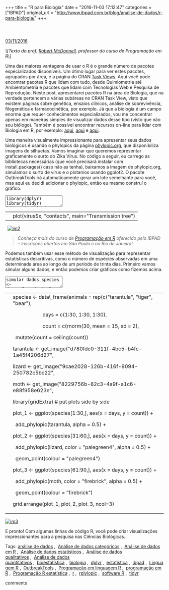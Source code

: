 +++
title = "R para Biologia"
date = "2016-11-03 17:12:47"
categories = ["IBPAD"]
original_url = "http://www.ibpad.com.br/blog/analise-de-dados/r-para-biologia/"
+++

<header class="kopa-page-header-1">
</header>
<p id="main-content">
<section class="post-content">
<article class="entry-item">
<a href="http://www.ibpad.com.br/blog/analise-de-dados/r-para-biologia/" class="single-post-date">
03/11/2016 </a>
<p>
<em>\[Texto do prof.
<a href="http://www.ibpad.com.br/nosso-time/robert-mcdonnell/">Robert
McDonnell</a>, professor do curso de Programação em R\]</em>
</p>
<p>
Uma das maiores vantagens de usar o R é o grande número de pacotes
especializados disponíveis. Um ótimo lugar para ver estes pacotes,
agrupados por área, é a página do
CRAN <a href="https://cran.r-project.org/web/views/">Task Views</a>.
Aqui você pode encontrar pacotes R que lidam com tudo, desde
Quimiometria até Ambientometria e pacotes que lidam com Tecnologias Web
e Pesquisa de Reprodução. Neste post, apresentarei pacotes R na área de
Biologia, que na verdade pertencem a várias subáreas no CRAN Task View,
visto que existem páginas sobre genética, ensaios clínicos, análise de
sobrevivência, filogenética e farmacocinética, por exemplo. Já que a
biologia é um campo enorme que requer conhecimentos especializados, vou
me concentrar apenas em maneiras simples de visualizar dados desse tipo
(visto que não sou biólogo). Também é possível encontrar recursos
on-line para lidar com Biologia em R, por
exemplo: <a href="http://varianceexplained.org/r/tidy-genomics-biobroom/">aqui</a>,
<a href="https://cran.r-project.org/doc/contrib/Seefeld_StatsRBio.pdf">aqui</a> e <a href="https://www.amazon.com/Getting-Started-R-Introduction-Biologists/dp/0199601623">aqui</a>.
</p>
<p>
Uma maneira visualmente impressionante para apresentar seus dados
biológicos é usando o phylopics da
página <a href="http://phylopic.org/">phylopic.org</a>, que
disponibiliza imagens de silhuetas. Vamos imaginar que queremos
representar graficamente o surto do Zika Vírus. No código a seguir, eu
carrego as bibliotecas necessárias (que você precisará instalar com
install.packages() caso não as tenha), baixamos a imagem de
phylopic.org, simulamos o surto de vírus e o plotamos usando ggplot2. O
pacote OutbreakTools irá automaticamente gerar um lote semelhante para
você, mas aqui eu decidi adicionar o phylopic, então eu mesmo construí o
gráfico.
</p>
<textarea class="crayon-plain print-no">
library(dplyr) library(tidyr) library(rphylopic) library(OutbreakTools)
\# baixar imagem mosquito &lt;-
image\_data("f538aa99-5c08-4f96-97d9-2e094ef5d84f", size =
"512")\[\[1\]\] \# simular surto set.seed(1) virus &lt;- simuEpi(N =
100, D = 20, beta = 0.01, makePhylo = TRUE, plot = FALSE) \# plotar
gráfico v &lt;- virus*d**y**n**a**m**i**c**s*x, "contacts",
main="Transmission tree")
</textarea>

<table class="crayon-table">
<tr class="crayon-row">
<td class="crayon-nums ">
</td>
<td class="crayon-code">
<span class="crayon-e">plot</span><span class="crayon-sy">(</span><span
class="crayon-v">virus</span><span class="crayon-sy">$</span><span
class="crayon-v">x</span><span class="crayon-sy">,</span><span
class="crayon-h"> </span><span class="crayon-s">"contacts"</span><span
class="crayon-sy">,</span><span class="crayon-h"> </span><span
class="crayon-v">main</span><span class="crayon-o">=</span><span
class="crayon-s">"Transmission tree"</span><span
class="crayon-sy">)</span>

</td>
</tr>
</table>

<p>
<code class="r"><span
class="paren"> </span></code><a href="https://i2.wp.com/ibpad.com.br/wp-content/uploads/2016/11/im2-1.png"><img class="alignnone size-full wp-image-1685" src="https://i2.wp.com/ibpad.com.br/wp-content/uploads/2016/11/im2-1.png?resize=900%2C643" alt="im2"></a>
</p>
<blockquote>
<p>
<em>Conheça mais do curso de
<a href="http://www.ibpad.com.br/produto/programacao-em-r/">Programação
em R</a> oferecido pelo IBPAD – Inscrições abertas em São Paulo e no Rio
de Janeiro!</em>
</p>
</blockquote>
<p>
Podemos também usar esse método de visualização para representar
estatísticas descritivas, como o número de espécies observadas em uma
determinada área ao longo de um período de trinta dias. Primeiro vamos
simular alguns dados, e então podemos criar gráficos como fizemos acima.
</p>
<textarea class="crayon-plain print-no">
simular dados species &lt;- data\_frame(animals = rep(c("tarantula", "tiger", "bear"), each = 30), days = c(1:30, 1:30, 1:30), count = c(rnorm(30, mean = 15, sd = 2), rnorm(30, 9, 2), rnorm(30, 30, 2))) %&gt;% mutate(count = ceiling(count)) \# baixar imagens
==================================================================================================================================================================================================================================================================

tarantula &lt;- get\_image("d780fdc0-311f-4bc5-b4fc-1a45f4206d27", size
= "512")\[\[1\]\] lizard &lt;-
get\_image("9cae2028-126b-416f-9094-250782c5bc22", size =
"512")\[\[1\]\] moth &lt;-
get\_image("8229756b-82c3-4a9f-a1c6-e88f958e623e", size =
"512")\[\[1\]\] \# plotar gráfico library(gridExtra) \# put plots side
by side plot\_1 &lt;- ggplot(species\[1:30,\], aes(x = days, y = count))
+ add\_phylopic(tarantula, alpha = 0.5) + theme\_minimal() +
geom\_point() plot\_2 &lt;- ggplot(species\[31:60,\], aes(x = days, y =
count)) + add\_phylopic(lizard, color = "palegreen4", alpha = 0.5) +
theme\_minimal() + geom\_point(colour = "palegreen4") plot\_3 &lt;-
ggplot(species\[61:90,\], aes(x = days, y = count)) +
add\_phylopic(moth, color = "firebrick", alpha = 0.5) + theme\_minimal()
+ geom\_point(colour = "firebrick") grid.arrange(plot\_1, plot\_2,
plot\_3, ncol=3)
</textarea>

<table class="crayon-table">
<tr class="crayon-row">
<td class="crayon-nums ">

</td>
<td class="crayon-code">
<span class="crayon-v">species</span><span class="crayon-h">
</span><span class="crayon-o">&lt;</span><span
class="crayon-o">-</span><span class="crayon-h"> </span><span
class="crayon-e">data\_frame</span><span class="crayon-sy">(</span><span
class="crayon-v">animals</span><span class="crayon-h"> </span><span
class="crayon-o">=</span><span class="crayon-h"> </span><span
class="crayon-e">rep</span><span class="crayon-sy">(</span><span
class="crayon-e">c</span><span class="crayon-sy">(</span><span
class="crayon-s">"tarantula"</span><span class="crayon-sy">,</span><span
class="crayon-h"> </span><span class="crayon-s">"tiger"</span><span
class="crayon-sy">,</span><span class="crayon-h"> </span><span
class="crayon-s">"bear"</span><span class="crayon-sy">)</span><span
class="crayon-sy">,</span><span class="crayon-h"> </span>

<span class="crayon-h">                      </span><span
class="crayon-v">days</span><span class="crayon-h"> </span><span
class="crayon-o">=</span><span class="crayon-h"> </span><span
class="crayon-e">c</span><span class="crayon-sy">(</span><span
class="crayon-cn">1</span><span class="crayon-o">:</span><span
class="crayon-cn">30</span><span class="crayon-sy">,</span><span
class="crayon-h"> </span><span class="crayon-cn">1</span><span
class="crayon-o">:</span><span class="crayon-cn">30</span><span
class="crayon-sy">,</span><span class="crayon-h"> </span><span
class="crayon-cn">1</span><span class="crayon-o">:</span><span
class="crayon-cn">30</span><span class="crayon-sy">)</span><span
class="crayon-sy">,</span>

<span class="crayon-h">                      </span><span
class="crayon-v">count</span><span class="crayon-h"> </span><span
class="crayon-o">=</span><span class="crayon-h"> </span><span
class="crayon-e">c</span><span class="crayon-sy">(</span><span
class="crayon-e">rnorm</span><span class="crayon-sy">(</span><span
class="crayon-cn">30</span><span class="crayon-sy">,</span><span
class="crayon-h"> </span><span class="crayon-v">mean</span><span
class="crayon-h"> </span><span class="crayon-o">=</span><span
class="crayon-h"> </span><span class="crayon-cn">15</span><span
class="crayon-sy">,</span><span class="crayon-h"> </span><span
class="crayon-v">sd</span><span class="crayon-h"> </span><span
class="crayon-o">=</span><span class="crayon-h"> </span><span
class="crayon-cn">2</span><span class="crayon-sy">)</span><span
class="crayon-sy">,</span>

<span class="crayon-h">  </span><span
class="crayon-e">mutate</span><span class="crayon-sy">(</span><span
class="crayon-v">count</span><span class="crayon-h"> </span><span
class="crayon-o">=</span><span class="crayon-h"> </span><span
class="crayon-e">ceiling</span><span class="crayon-sy">(</span><span
class="crayon-v">count</span><span class="crayon-sy">)</span><span
class="crayon-sy">)</span>

<span class="crayon-v">tarantula</span><span class="crayon-h">
</span><span class="crayon-o">&lt;</span><span
class="crayon-o">-</span><span class="crayon-h"> </span><span
class="crayon-e">get\_image</span><span class="crayon-sy">(</span><span
class="crayon-s">"d780fdc0-311f-4bc5-b4fc-1a45f4206d27"</span><span
class="crayon-sy">,</span><span class="crayon-h"> </span>

<span class="crayon-v">lizard</span><span class="crayon-h"> </span><span
class="crayon-o">&lt;</span><span class="crayon-o">-</span><span
class="crayon-h"> </span><span class="crayon-e">get\_image</span><span
class="crayon-sy">(</span><span
class="crayon-s">"9cae2028-126b-416f-9094-250782c5bc22"</span><span
class="crayon-sy">,</span><span class="crayon-h"> </span>

<span class="crayon-v">moth</span><span class="crayon-h"> </span><span
class="crayon-o">&lt;</span><span class="crayon-o">-</span><span
class="crayon-h"> </span><span class="crayon-e">get\_image</span><span
class="crayon-sy">(</span><span
class="crayon-s">"8229756b-82c3-4a9f-a1c6-e88f958e623e"</span><span
class="crayon-sy">,</span><span class="crayon-h"> </span>

<span class="crayon-r">library</span><span
class="crayon-sy">(</span><span class="crayon-v">gridExtra</span><span
class="crayon-sy">)</span><span class="crayon-h"> </span><span
class="crayon-c">\# put plots side by side</span>

<span class="crayon-v">plot\_1</span><span class="crayon-h">
</span><span class="crayon-o">&lt;</span><span
class="crayon-o">-</span><span class="crayon-h"> </span><span
class="crayon-e">ggplot</span><span class="crayon-sy">(</span><span
class="crayon-v">species</span><span class="crayon-sy">\[</span><span
class="crayon-cn">1</span><span class="crayon-o">:</span><span
class="crayon-cn">30</span><span
class="crayon-sy">,</span><span class="crayon-sy">\]</span><span
class="crayon-sy">,</span><span class="crayon-h"> </span><span
class="crayon-e">aes</span><span class="crayon-sy">(</span><span
class="crayon-v">x</span><span class="crayon-h"> </span><span
class="crayon-o">=</span><span class="crayon-h"> </span><span
class="crayon-v">days</span><span class="crayon-sy">,</span><span
class="crayon-h"> </span><span class="crayon-v">y</span><span
class="crayon-h"> </span><span class="crayon-o">=</span><span
class="crayon-h"> </span><span class="crayon-v">count</span><span
class="crayon-sy">)</span><span class="crayon-sy">)</span><span
class="crayon-h"> </span><span class="crayon-o">+</span><span
class="crayon-h">  </span>

<span class="crayon-h">  </span><span
class="crayon-e">add\_phylopic</span><span
class="crayon-sy">(</span><span class="crayon-v">tarantula</span><span
class="crayon-sy">,</span><span class="crayon-h"> </span><span
class="crayon-v">alpha</span><span class="crayon-h"> </span><span
class="crayon-o">=</span><span class="crayon-h"> </span><span
class="crayon-cn">0.5</span><span class="crayon-sy">)</span><span
class="crayon-h"> </span><span class="crayon-o">+</span><span
class="crayon-h"> </span>

<span class="crayon-v">plot\_2</span><span class="crayon-h">
</span><span class="crayon-o">&lt;</span><span
class="crayon-o">-</span><span class="crayon-h"> </span><span
class="crayon-e">ggplot</span><span class="crayon-sy">(</span><span
class="crayon-v">species</span><span class="crayon-sy">\[</span><span
class="crayon-cn">31</span><span class="crayon-o">:</span><span
class="crayon-cn">60</span><span
class="crayon-sy">,</span><span class="crayon-sy">\]</span><span
class="crayon-sy">,</span><span class="crayon-h"> </span><span
class="crayon-e">aes</span><span class="crayon-sy">(</span><span
class="crayon-v">x</span><span class="crayon-h"> </span><span
class="crayon-o">=</span><span class="crayon-h"> </span><span
class="crayon-v">days</span><span class="crayon-sy">,</span><span
class="crayon-h"> </span><span class="crayon-v">y</span><span
class="crayon-h"> </span><span class="crayon-o">=</span><span
class="crayon-h"> </span><span class="crayon-v">count</span><span
class="crayon-sy">)</span><span class="crayon-sy">)</span><span
class="crayon-h"> </span><span class="crayon-o">+</span><span
class="crayon-h">  </span>

<span class="crayon-h">  </span><span
class="crayon-e">add\_phylopic</span><span
class="crayon-sy">(</span><span class="crayon-v">lizard</span><span
class="crayon-sy">,</span><span class="crayon-h"> </span><span
class="crayon-v">color</span><span class="crayon-h"> </span><span
class="crayon-o">=</span><span class="crayon-h"> </span><span
class="crayon-s">"palegreen4"</span><span
class="crayon-sy">,</span><span class="crayon-h"> </span><span
class="crayon-v">alpha</span><span class="crayon-h"> </span><span
class="crayon-o">=</span><span class="crayon-h"> </span><span
class="crayon-cn">0.5</span><span class="crayon-sy">)</span><span
class="crayon-h"> </span><span class="crayon-o">+</span><span
class="crayon-h"> </span>

<span class="crayon-h">  </span><span
class="crayon-e">geom\_point</span><span class="crayon-sy">(</span><span
class="crayon-v">colour</span><span class="crayon-h"> </span><span
class="crayon-o">=</span><span class="crayon-h"> </span><span
class="crayon-s">"palegreen4"</span><span class="crayon-sy">)</span>

<span class="crayon-v">plot\_3</span><span class="crayon-h">
</span><span class="crayon-o">&lt;</span><span
class="crayon-o">-</span><span class="crayon-h"> </span><span
class="crayon-e">ggplot</span><span class="crayon-sy">(</span><span
class="crayon-v">species</span><span class="crayon-sy">\[</span><span
class="crayon-cn">61</span><span class="crayon-o">:</span><span
class="crayon-cn">90</span><span
class="crayon-sy">,</span><span class="crayon-sy">\]</span><span
class="crayon-sy">,</span><span class="crayon-h"> </span><span
class="crayon-e">aes</span><span class="crayon-sy">(</span><span
class="crayon-v">x</span><span class="crayon-h"> </span><span
class="crayon-o">=</span><span class="crayon-h"> </span><span
class="crayon-v">days</span><span class="crayon-sy">,</span><span
class="crayon-h"> </span><span class="crayon-v">y</span><span
class="crayon-h"> </span><span class="crayon-o">=</span><span
class="crayon-h"> </span><span class="crayon-v">count</span><span
class="crayon-sy">)</span><span class="crayon-sy">)</span><span
class="crayon-h"> </span><span class="crayon-o">+</span><span
class="crayon-h">  </span>

<span class="crayon-h">  </span><span
class="crayon-e">add\_phylopic</span><span
class="crayon-sy">(</span><span class="crayon-v">moth</span><span
class="crayon-sy">,</span><span class="crayon-h"> </span><span
class="crayon-v">color</span><span class="crayon-h"> </span><span
class="crayon-o">=</span><span class="crayon-h"> </span><span
class="crayon-s">"firebrick"</span><span class="crayon-sy">,</span><span
class="crayon-h"> </span><span class="crayon-v">alpha</span><span
class="crayon-h"> </span><span class="crayon-o">=</span><span
class="crayon-h"> </span><span class="crayon-cn">0.5</span><span
class="crayon-sy">)</span><span class="crayon-h"> </span><span
class="crayon-o">+</span><span class="crayon-h"> </span>

<span class="crayon-h">  </span><span
class="crayon-e">geom\_point</span><span class="crayon-sy">(</span><span
class="crayon-v">colour</span><span class="crayon-h"> </span><span
class="crayon-o">=</span><span class="crayon-h"> </span><span
class="crayon-s">"firebrick"</span><span class="crayon-sy">)</span>

<span class="crayon-v">grid</span><span class="crayon-sy">.</span><span
class="crayon-e">arrange</span><span class="crayon-sy">(</span><span
class="crayon-v">plot\_1</span><span class="crayon-sy">,</span><span
class="crayon-h"> </span><span class="crayon-v">plot\_2</span><span
class="crayon-sy">,</span><span class="crayon-h"> </span><span
class="crayon-v">plot\_3</span><span class="crayon-sy">,</span><span
class="crayon-h"> </span><span class="crayon-v">ncol</span><span
class="crayon-o">=</span><span class="crayon-cn">3</span><span
class="crayon-sy">)</span>

</td>
</tr>
</table>

<p>
<a href="https://i0.wp.com/ibpad.com.br/wp-content/uploads/2016/11/im3-1.png"><img class="alignnone size-full wp-image-1686" src="https://i0.wp.com/ibpad.com.br/wp-content/uploads/2016/11/im3-1.png?resize=900%2C643" alt="im3"></a>
</p>
<p>
E pronto! Com algumas linhas de código R, você pode criar visualizações
impressionantes para a pesquisa nas Ciências Biológicas.
</p>

</article>
<span><i class="fa fa-tag"></i>Tags:
</span><a href="http://www.ibpad.com.br/tag/analise-de-dados/">análise
de
dados</a> ,  <a href="http://www.ibpad.com.br/tag/analise-de-dados-categoricos/">Análise
de dados
categóricos</a> ,  <a href="http://www.ibpad.com.br/tag/analise-de-dados-em-r/">Análise
de dados em
R</a> ,  <a href="http://www.ibpad.com.br/tag/analise-de-dados-estatisticos/">Análise
de dados
estatísticos</a> ,  <a href="http://www.ibpad.com.br/tag/analise-de-dados-qualitativos/">Análise
de dados
qualitativos</a> ,  <a href="http://www.ibpad.com.br/tag/analise-de-dados-quantitativos/">Análise
de dados
quantitativos</a> ,  <a href="http://www.ibpad.com.br/tag/bioestatistica/">bioestatística</a> ,  <a href="http://www.ibpad.com.br/tag/biologia/">biologia</a> ,  <a href="http://www.ibpad.com.br/tag/dplyr/">dplyr</a> ,  <a href="http://www.ibpad.com.br/tag/estatistica/">estatística</a> ,  <a href="http://www.ibpad.com.br/tag/ibpad/">ibpad</a> ,  <a href="http://www.ibpad.com.br/tag/linguagem-r/">Linguagem
R</a> ,  <a href="http://www.ibpad.com.br/tag/outbreaktools/">OutbreakTools</a> ,  <a href="http://www.ibpad.com.br/tag/programacao-em-linguagem-r/">Programação
em linguagem
R</a> ,  <a href="http://www.ibpad.com.br/tag/programacao-em-r/">programação
em
R</a> ,  <a href="http://www.ibpad.com.br/tag/programacao-r-estatistica/">Programação
R
estatística</a> ,  <a href="http://www.ibpad.com.br/tag/r/">r</a> ,  <a href="http://www.ibpad.com.br/tag/rplylopic/">rplylopic</a> ,  <a href="http://www.ibpad.com.br/tag/software-r/">software
R</a> ,  <a href="http://www.ibpad.com.br/tag/tidyr/">tidyr</a>

<p>
<fb:comments-count href="http://www.ibpad.com.br/blog/analise-de-dados/r-para-biologia/"></fb:comments-count>
comments
</p>

</section>
</p>
<a href="http://www.ibpad.com.br/blog/analise-de-dados/r-para-biologia/#" class="scroll-up"><span
class="ti-arrow-up"></span></a>

